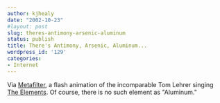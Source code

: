 ```yaml
---
author: kjhealy
date: "2002-10-23"
#layout: post
slug: theres-antimony-arsenic-aluminum
status: publish
title: There's Antimony, Arsenic, Aluminum...
wordpress_id: '129'
categories:
- Internet
---
```


Via [Metafilter](http://www.metafilter.com/ "Metafilter | Community Weblog"), a flash animation of the incomparable Tom Lehrer singing [The Elements](http://www.privatehand.com/flashanimation/elements.swf). Of course, there is no such element as "Aluminum."
